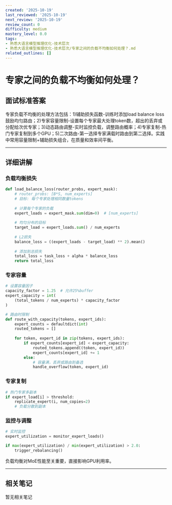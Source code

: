 ```yaml
---
created: '2025-10-19'
last_reviewed: '2025-10-19'
next_review: '2025-10-19'
review_count: 0
difficulty: medium
mastery_level: 0.0
tags:
- 熟悉大语言模型推理优化-技术层次
- 熟悉大语言模型推理优化-技术层次/专家之间的负载不均衡如何处理？.md
related_outlines: []
---
```


# 专家之间的负载不均衡如何处理？

## 面试标准答案

专家负载不均衡的处理方法包括：1)辅助损失函数-训练时添加load balance loss鼓励均匀路由；2)专家容量限制-设置每个专家最大处理token数，超出的丢弃或分配给次优专家；3)动态路由调整-实时监控负载，调整路由概率；4)专家复制-热门专家复制到多个GPU；5)二次路由-第一选择专家满载时路由到第二选择。实践中常用容量限制+辅助损失组合，在质量和效率间平衡。

---

## 详细讲解

### 负载均衡损失

```python
def load_balance_loss(router_probs, expert_mask):
    # router_probs: [B*S, num_experts]
    # 目标: 每个专家处理相同数量tokens
    
    # 计算每个专家的负载
    expert_loads = expert_mask.sum(dim=0)  # [num_experts]
    
    # 均匀分布的目标
    target_load = expert_loads.sum() / num_experts
    
    # L2损失
    balance_loss = ((expert_loads - target_load) ** 2).mean()
    
    # 添加到总损失
    total_loss = task_loss + alpha * balance_loss
    return total_loss
```

### 专家容量

```python
# 设置容量因子
capacity_factor = 1.25  # 允许25%buffer
expert_capacity = int(
    (total_tokens / num_experts) * capacity_factor
)

# 路由时限制
def route_with_capacity(tokens, expert_ids):
    expert_counts = defaultdict(int)
    routed_tokens = []
    
    for token, expert_id in zip(tokens, expert_ids):
        if expert_counts[expert_id] < expert_capacity:
            routed_tokens.append((token, expert_id))
            expert_counts[expert_id] += 1
        else:
            # 容量满，丢弃或路由到备选
            handle_overflow(token, expert_id)
```

### 专家复制

```python
# 热门专家多副本
if expert_load[i] > threshold:
    replicate_expert(i, num_copies=2)
    # 负载分散到副本
```

### 监控与调整

```python
# 实时监控
expert_utilization = monitor_expert_loads()

if max(expert_utilization) / min(expert_utilization) > 2.0:
    trigger_rebalancing()
```

负载均衡对MoE性能至关重要，直接影响GPU利用率。


---

## 相关笔记
<!-- 自动生成 -->

暂无相关笔记

